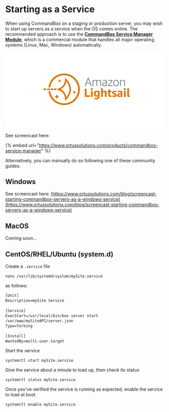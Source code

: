 # Starting as a Service

When using CommandBox on a staging or production server, you may wish to start up servers as a service when the OS comes online. The recommended approach is to use the [**CommandBox Service Manager Module**](https://www.ortussolutions.com/products/commandbox-service-manager), which is a commercial module that handles all major operating systems (Linux, Mac, Windows) automatically.

![CommandBox Service Manager](<../.gitbook/assets/image (9) (1).png>)

See screencast here:

{% embed url="https://www.ortussolutions.com/products/commandbox-service-manager" %}

Alternatively, you can manually do so following one of these community guides.

## Windows

See screencast here: [https://www.ortussolutions.com/blog/screencast-starting-commandbox-servers-as-a-windows-service](https://www.ortussolutions.com/blog/screencast-starting-commandbox-servers-as-a-windows-service)

## MacOS

Coming soon...

## CentOS/RHEL/Ubuntu (system.d)

Create a `.service` file

```
nano /usr/lib/systemd/system/mySite.service
```

as follows:

```
[Unit]
Description=mySite Service

[Service]
ExecStart=/usr/local/bin/box server start /var/www/mySiteAPI/server.json
Type=forking

[Install]
WantedBy=multi-user.target
```

Start the service

```
systemctl start mySite.service
```

Give the service about a minute to load up, then check its status

```
systemctl status mySite.service
```

Once you've verified the service is running as expected, enable the service to load at boot

```
systemctl enable mySite.service
```
